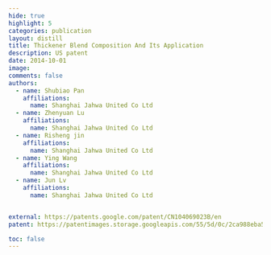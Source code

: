 ```yaml
---
hide: true
highlight: 5
categories: publication
layout: distill
title: Thickener Blend Composition And Its Application
description: US patent
date: 2014-10-01
image:
comments: false
authors:
  - name: Shubiao Pan
    affiliations:
      name: Shanghai Jahwa United Co Ltd
  - name: Zhenyuan Lu
    affiliations:
      name: Shanghai Jahwa United Co Ltd
  - name: Risheng jin
    affiliations:
      name: Shanghai Jahwa United Co Ltd
  - name: Ying Wang
    affiliations:
      name: Shanghai Jahwa United Co Ltd
  - name: Jun Lv
    affiliations:
      name: Shanghai Jahwa United Co Ltd


external: https://patents.google.com/patent/CN104069023B/en
patent: https://patentimages.storage.googleapis.com/55/5d/0c/2ca988eba57d8e/CN104069023B.pdf

toc: false
---
```


